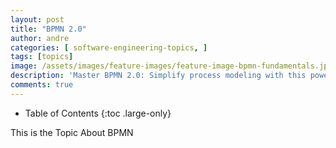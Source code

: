 ```yaml
---
layout: post
title: "BPMN 2.0"
author: andre
categories: [ software-engineering-topics, ]
tags: [topics]
image: /assets/images/feature-images/feature-image-bpmn-fundamentals.jpg
description: 'Master BPMN 2.0: Simplify process modeling with this powerful standard for visualizing, analyzing, and optimizing business workflows effectively.'
comments: true
---
```


- Table of Contents
{:toc .large-only}

This is the Topic About BPMN